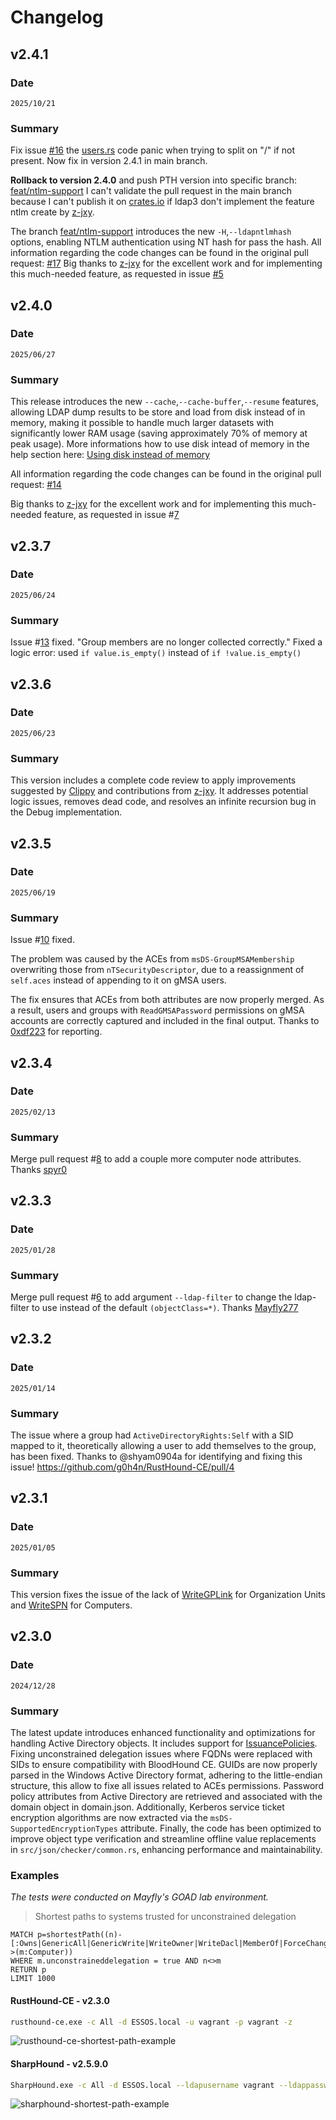 # Changelog

## v2.4.1

### Date
`2025/10/21`

### Summary

Fix issue [#16](https://github.com/g0h4n/RustHound-CE/issues/16) the [users.rs](https://github.com/g0h4n/RustHound-CE/blob/main/src/objects/user.rs#L186) code panic when trying to split on "/" if not present.
Now fix in version 2.4.1 in main branch.

**Rollback to version 2.4.0** and push PTH version into specific branch: [feat/ntlm-support](https://github.com/g0h4n/RustHound-CE/tree/feat/ntlm-support) I can't validate the pull request in the main branch because I can't publish it on [crates.io](crates.io) if ldap3 don't implement the feature ntlm create by [z-jxy](https://github.com/z-jxy).

The branch [feat/ntlm-support](https://github.com/g0h4n/RustHound-CE/tree/feat/ntlm-support) introduces the new `-H`,`--ldapntlmhash` options, enabling NTLM authentication using NT hash for pass the hash.
All information regarding the code changes can be found in the original pull request: [#17](https://github.com/g0h4n/RustHound-CE/pull/17)
Big thanks to [z-jxy](https://github.com/z-jxy) for the excellent work and for implementing this much-needed feature, as requested in issue [#5](https://github.com/g0h4n/RustHound-CE/issues/5)

## v2.4.0

### Date
`2025/06/27`

### Summary

This release introduces the new `--cache`,`--cache-buffer`,`--resume` features, allowing LDAP dump results to be store and load from disk instead of in memory, making it possible to handle much larger datasets with significantly lower RAM usage (saving approximately 70% of memory at peak usage). More informations how to use disk intead of memory in the help section here: [Using disk instead of memory](https://github.com/g0h4n/RustHound-CE/blob/main/HELP.md#using-disk-instead-of-memory)

All information regarding the code changes can be found in the original pull request: [#14](https://github.com/g0h4n/RustHound-CE/pull/14)

Big thanks to [z-jxy](https://github.com/z-jxy) for the excellent work and for implementing this much-needed feature, as requested in issue #[7](https://github.com/g0h4n/RustHound-CE/issues/7)

## v2.3.7

### Date
`2025/06/24`

### Summary

Issue #[13](https://github.com/g0h4n/RustHound-CE/issues/13) fixed.
"Group members are no longer collected correctly."
Fixed a logic error: used `if value.is_empty()` instead of `if !value.is_empty()`

## v2.3.6

### Date
`2025/06/23`

### Summary

This version includes a complete code review to apply improvements suggested by [Clippy](https://doc.rust-lang.org/clippy/usage.html) and contributions from [z-jxy](https://github.com/z-jxy). It addresses potential logic issues, removes dead code, and resolves an infinite recursion bug in the Debug implementation.

## v2.3.5

### Date
`2025/06/19`

### Summary

Issue #[10](https://github.com/g0h4n/RustHound-CE/issues/10) fixed.

The problem was caused by the ACEs from `msDS-GroupMSAMembership` overwriting those from `nTSecurityDescriptor`, due to a reassignment of `self.aces` instead of appending to it on gMSA users.

The fix ensures that ACEs from both attributes are now properly merged. As a result, users and groups with `ReadGMSAPassword` permissions on gMSA accounts are correctly captured and included in the final output. Thanks to [0xdf223](https://github.com/0xdf223) for reporting.

## v2.3.4

### Date
`2025/02/13`

### Summary

Merge pull request #[8](https://github.com/g0h4n/RustHound-CE/pull/8) to add a couple more computer node attributes. Thanks [spyr0](https://github.com/spyr0-sec)

## v2.3.3

### Date
`2025/01/28`

### Summary

Merge pull request #[6](https://github.com/g0h4n/RustHound-CE/pull/6) to add argument `--ldap-filter` to change the ldap-filter to use instead of the default `(objectClass=*)`. Thanks [Mayfly277](https://github.com/Mayfly277)

## v2.3.2

### Date
`2025/01/14`

### Summary

The issue where a group had `ActiveDirectoryRights:Self` with a SID mapped to it, theoretically allowing a user to add themselves to the group, has been fixed. Thanks to @shyam0904a for identifying and fixing this issue! https://github.com/g0h4n/RustHound-CE/pull/4

## v2.3.1

### Date
`2025/01/05`

### Summary

This version fixes the issue of the lack of [WriteGPLink](https://support.bloodhoundenterprise.io/hc/en-us/articles/29117665141915-WriteGPLink) for Organization Units and [WriteSPN](https://support.bloodhoundenterprise.io/hc/en-us/articles/17222775975195-WriteSPN) for Computers.

## v2.3.0

### Date
`2024/12/28`

### Summary

The latest update introduces enhanced functionality and optimizations for handling Active Directory objects. It includes support for [IssuancePolicies](https://support.bloodhoundenterprise.io/hc/en-us/articles/26194070577691-IssuancePolicy). Fixing unconstrained delegation issues where FQDNs were replaced with SIDs to ensure compatibility with BloodHound CE. GUIDs are now properly parsed in the Windows Active Directory format, adhering to the little-endian structure, this allow to fixe all issues related to ACEs permissions. Password policy attributes from Active Directory are retrieved and associated with the domain object in domain.json. Additionally, Kerberos service ticket encryption algorithms are now extracted via the `msDS-SupportedEncryptionTypes` attribute. Finally, the code has been optimized to improve object type verification and streamline offline value replacements in `src/json/checker/common.rs`, enhancing performance and maintainability.

### Examples

*The tests were conducted on Mayfly's GOAD lab environment.*

> Shortest paths to systems trusted for unconstrained delegation

```cypher
MATCH p=shortestPath((n)-[:Owns|GenericAll|GenericWrite|WriteOwner|WriteDacl|MemberOf|ForceChangePassword|AllExtendedRights|AddMember|HasSession|Contains|GPLink|AllowedToDelegate|TrustedBy|AllowedToAct|AdminTo|CanPSRemote|CanRDP|ExecuteDCOM|HasSIDHistory|AddSelf|DCSync|ReadLAPSPassword|ReadGMSAPassword|DumpSMSAPassword|SQLAdmin|AddAllowedToAct|WriteSPN|AddKeyCredentialLink|SyncLAPSPassword|WriteAccountRestrictions|WriteGPLink|GoldenCert|ADCSESC1|ADCSESC3|ADCSESC4|ADCSESC5|ADCSESC6a|ADCSESC6b|ADCSESC7|ADCSESC9a|ADCSESC9b|ADCSESC10a|ADCSESC10b|ADCSESC13|DCFor|SyncedToEntraUser*1..]->(m:Computer))
WHERE m.unconstraineddelegation = true AND n<>m
RETURN p
LIMIT 1000
```

#### RustHound-CE - v2.3.0

```bash
rusthound-ce.exe -c All -d ESSOS.local -u vagrant -p vagrant -z
```

![rusthound-ce-shortest-path-example](./img/demo/RUSTHOUND_ESSOS_LOCAL_SHORTEST_PATH_EXAMPLE_24122024.png)

#### SharpHound - v2.5.9.0

```bash
SharpHound.exe -c All -d ESSOS.local --ldapusername vagrant --ldappassword vagrant
```

![sharphound-shortest-path-example](./img/demo/SHARPHOUND_ESSOS_LOCAL_SHORTEST_PATH_EXAMPLE_24122024.png)

